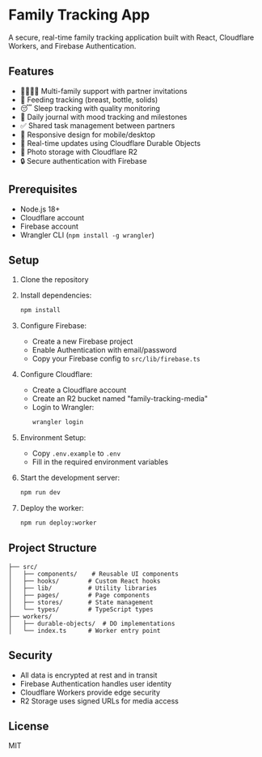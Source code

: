 # Family Tracking App

A secure, real-time family tracking application built with React, Cloudflare Workers, and Firebase Authentication.

## Features

- 👨‍👩‍👧‍👦 Multi-family support with partner invitations
- 🍼 Feeding tracking (breast, bottle, solids)
- 😴 Sleep tracking with quality monitoring
- 📝 Daily journal with mood tracking and milestones
- ✅ Shared task management between partners
- 📱 Responsive design for mobile/desktop
- 🔄 Real-time updates using Cloudflare Durable Objects
- 📸 Photo storage with Cloudflare R2
- 🔒 Secure authentication with Firebase

## Prerequisites

- Node.js 18+
- Cloudflare account
- Firebase account
- Wrangler CLI (`npm install -g wrangler`)

## Setup

1. Clone the repository
2. Install dependencies:
   ```bash
   npm install
   ```

3. Configure Firebase:
   - Create a new Firebase project
   - Enable Authentication with email/password
   - Copy your Firebase config to `src/lib/firebase.ts`

4. Configure Cloudflare:
   - Create a Cloudflare account
   - Create an R2 bucket named "family-tracking-media"
   - Login to Wrangler:
     ```bash
     wrangler login
     ```

5. Environment Setup:
   - Copy `.env.example` to `.env`
   - Fill in the required environment variables

6. Start the development server:
   ```bash
   npm run dev
   ```

7. Deploy the worker:
   ```bash
   npm run deploy:worker
   ```

## Project Structure

```
├── src/
│   ├── components/    # Reusable UI components
│   ├── hooks/        # Custom React hooks
│   ├── lib/          # Utility libraries
│   ├── pages/        # Page components
│   ├── stores/       # State management
│   └── types/        # TypeScript types
├── workers/
│   ├── durable-objects/  # DO implementations
│   └── index.ts      # Worker entry point
```

## Security

- All data is encrypted at rest and in transit
- Firebase Authentication handles user identity
- Cloudflare Workers provide edge security
- R2 Storage uses signed URLs for media access

## License

MIT